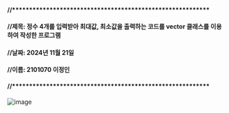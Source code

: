 #### //**********************************************************
#### //제목: 정수 4개를 입력받아 최대값, 최소값을 출력하는 코드를 vector 클래스를 이용하여 작성한 프로그램
#### //날짜: 2024년 11월 21일
#### //이름: 2101070 이정인
#### //**********************************************************


![image](https://github.com/user-attachments/assets/3645ca0e-2ee1-4808-97d6-da7a0b9555e3)
